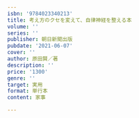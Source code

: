 ```yaml
---
isbn: '9784023340213'
title: 考え方のクセを変えて、自律神経を整える本
volume: ''
series: ''
publisher: 朝日新聞出版
pubdate: '2021-06-07'
cover: ''
author: 原田賢／著
description: ''
price: '1300'
genre: ''
target: 実用
format: 単行本
content: 家事

---
```

